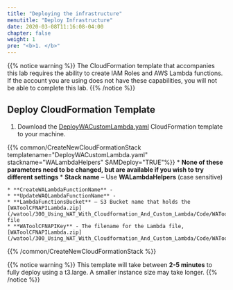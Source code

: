 ```yaml
---
title: "Deploying the infrastructure"
menutitle: "Deploy Infrastructure"
date: 2020-03-08T11:16:08-04:00
chapter: false
weight: 1
pre: "<b>1. </b>"
---
```


{{% notice warning %}}
The CloudFormation template that accompanies this lab requires the ability to create IAM Roles and AWS Lambda functions.  If the account you are using does not have these capabilities, you will not be able to complete this lab.
{{% /notice %}}


## Deploy CloudFormation Template

1. Download the [DeployWACustomLambda.yaml](/watool/300_Using_WAT_With_Cloudformation_And_Custom_Lambda/Code/CFN/DeployWACustomLambda.yaml) CloudFormation template to your machine.


{{% common/CreateNewCloudFormationStack templatename="DeployWACustomLambda.yaml" stackname="WALambdaHelpers" SAMDeploy="TRUE"%}}
    * **None of these parameters need to be changed, but are available if you wish to try different settings**
    * **Stack name** – Use **WALambdaHelpers** (case sensitive)

    * **CreateWALambdaFunctionName** -
    * **UpdateWAQLambdaFunctionName** -
    * **LambdaFunctionsBucket** – S3 Bucket name that holds the [WAToolCFNAPILambda.zip](/watool/300_Using_WAT_With_Cloudformation_And_Custom_Lambda/Code/WAToolCFNAPILambda.zip) file
    * **WAToolCFNAPIKey** - The filename for the Lambda file, [WAToolCFNAPILambda.zip](/watool/300_Using_WAT_With_Cloudformation_And_Custom_Lambda/Code/WAToolCFNAPILambda.zip)

{{% /common/CreateNewCloudFormationStack %}}

{{% notice warning %}}
This template will take between **2-5 minutes** to fully deploy using a t3.large. A smaller instance size may take longer.
{{% /notice %}}
